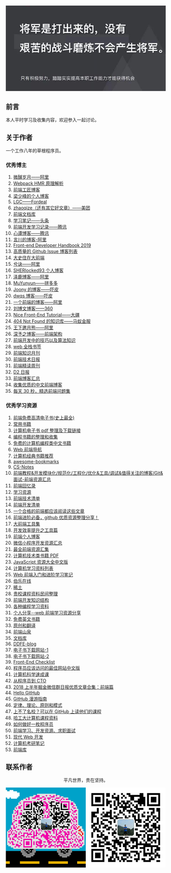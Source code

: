 ![image](./img/timg.jpg)
<br>

## 前言

本人平时学习及收集内容，欢迎参入一起讨论。

## 关于作者

一个工作八年的草根程序员。

### 优秀博主

1. [微醺岁月——阿里](https://github.com/jawil/blog)
2. [Webpack HMR 原理解析](https://zhuanlan.zhihu.com/p/30669007)
3. [前端工匠博客](https://github.com/ljianshu/Blog)
4. [梁少峰的个人博客](https://github.com/youngwind/blog)
5. [LGC——Fordeal](https://github.com/amandakelake/blog)
6. [zhaoqize（还有其它好文章）——美团](https://github.com/zhaoqize/blog)
7. [前端文档库](https://github.com/wuxiaobin1995/Frontend-Doc)
8. [学习笔记——头条](https://github.com/yanlele/node-index)
9. [前端开发学习记录——腾讯](https://github.com/cody1991/learn)
10. [心谭博客——腾讯](https://xin-tan.com/)
11. [言川的博客-阿里](https://github.com/lihongxun945/myblog)
12. [Front-end Developer Handbook 2019](https://frontendmasters.com/books/front-end-handbook/2019/)
13. [高质量的 Github Issue 博客列表](https://github.com/paddingme/github-issue-blog-list)
14. [大史住在大前端](https://github.com/dashnowords/blogs)
15. [兮诀——阿里](https://github.com/Aaaaaaaty/blog)
16. [SHERlocked93 个人博客](https://github.com/SHERlocked93/blog)
17. [泽鹿博客——阿里](https://github.com/panyifei/Front-end-learning)
18. [MuYunyun——拼多多](https://github.com/MuYunyun/blog)
19. [Joony 的博客——吓皮](https://github.com/forthealllight/blog)
20. [dwqs 博客——吓皮](https://github.com/dwqs/blog)
21. [一个前端的博客——阿里](https://github.com/muwoo/blogs)
22. [刘博文博客——360](https://github.com/berwin/Blog)
23. [Nice Front-End Tutorial——大疆](https://github.com/nicejade/nice-front-end-tutorial)
24. [404 Not Found 的知识库——马蚁金服](https://github.com/404notf0und/Always-Learning)
25. [王下邀月熊——阿里](https://github.com/wx-chevalier)
26. [深予之博客——前端架构](https://github.com/senntyou/blogs)
27. [前端开发中的技巧以及算法知识](https://github.com/louzhedong/blog)
28. [web 全栈书签](https://github.com/OXOYO/F2E-Tutorial-Collect)
29. [前端知识月刊](https://github.com/jsfront/month)
30. [前端技术日报](https://github.com/kujian/frontendDaily)
31. [前端精读周刊](https://github.com/dt-fe/weekly)
32. [D2 日报](https://daily.fairyever.com/)
33. [前端博客汇总](https://github.com/foru17/front-end-collect)
34. [收集优质的中文前端博客](https://github.com/FrankFang/best-chinese-front-end-blogs)
35. [每天 30 秒，精选前端问题集](https://github.com/b3log/30-seconds-zh_CN)

### 优秀学习资源

1. [前端免费高清电子书(史上最全)](https://juejin.im/post/5c0098f66fb9a049dd80019e)
2. [常用书籍](https://github.com/mymmsc/books)
3. [计算机电子书 pdf 整理及下载链接](https://github.com/fuhmmin/it-ebooks-cn)
4. [编程书籍的整理和收集](https://github.com/KeKe-Li/book)
5. [免费的计算机编程类中文书籍](https://github.com/justjavac/free-programming-books-zh_CN)
6. [Web 前端导航](http://www.alloyteam.com/nav/)
7. [计算机经典书籍推荐](https://github.com/woai3c/recommended-books)
8. [awesome-bookmarks](https://github.com/PanJiaChen/awesome-bookmarks)
9. [CS-Notes](https://github.com/CyC2018/CS-Notes)
10. [前端教程&开发模块化/规范化/工程化/优化&工具/调试&值得关注的博客/Git&面试-前端资源汇总](https://github.com/xiaohuazheng/-/issues/1)
11. [前端回忆录](https://github.com/windiest/Front-end-tutorial)
12. [学习资源](https://github.com/webproblem/learning-article)
13. [前端技术清单](https://github.com/alienzhou/frontend-tech-list)
14. [前端开发清单](https://github.com/JohnsenZhou/Front-End-Checklist)
15. [一个合格的前端都应该阅读这些文章](https://juejin.im/post/5d387f696fb9a07eeb13ea60)
16. [前端进阶必备，github 优质资源整理分享！](https://juejin.im/post/5d3edad9f265da03a652f133)
17. [大前端工具集](https://github.com/nieweidong/fetool)
18. [开发效率提升之工具篇](https://github.com/Louiszhai/tool)
19. [前端个人博客](https://github.com/fouber/blog)
20. [微信小程序开发资源汇总](https://github.com/justjavac/awesome-wechat-weapp)
21. [最全前端资源汇集](https://segmentfault.com/a/1190000004978770)
22. [计算机技术类书籍 PDF](https://github.com/huihut/CS-Books)
23. [JavaScript 资源大全中文版](https://github.com/jobbole/awesome-javascript-cn)
24. [计算机学习资料列表](https://github.com/NGLSL/learning-material-list)
25. [Web 前端入门和进阶学习笔记](https://github.com/qianguyihao/Web)
26. [伯乐在线](https://github.com/jobbole/)
27. [稀土](https://github.com/xitu)
28. [贵校课程资料民间整理](https://github.com/lib-pku/libpku)
29. [前端开发知识结构](https://github.com/JacksonTian/fks)
30. [各种编程学习资料](https://github.com/FangWW/Document)
31. [个人分享--web 前端学习资源分享](https://juejin.im/post/5a0c1956f265da430a501f51)
32. [免费英文书籍](http://web.archive.org/web/20160428030320/https://github.com/vhf/free-programming-books)
33. [原创和翻译](https://github.com/ikcamp)
34. [前端山泉](https://github.com/STPace/fe-spring)
35. [文档库](https://github.com/LiangJunrong/document-library)
36. [DDFE-blog](https://github.com/DDFE/DDFE-blog)
37. [电子书下载网站-1](http://www.ireadweek.com)
38. [电子书下载网站-2](https://epubw.com/)
39. [Front-End Checklist](https://github.com/thedaviddias/Front-End-Checklist)
40. [程序员应该访问的最佳网站中文版](https://github.com/tuteng/Best-websites-a-programmer-should-visit-zh/blob/master/README.md)
41. [计算机科学速成课](https://github.com/1c7/crash-course-computer-science-chinese)
42. [从程序员到 CTO](https://github.com/0voice/from_coder_to_expert)
43. [2018 上半年掘金微信群日报优质文章合集：前端篇](https://juejin.im/post/5b3adfe2e51d4555b17e85df)
44. [Hello GitHub](https://github.com/521xueweihan/HelloGitHub)
45. [GitHub 漫游指南](https://github.com/phodal/github)
46. [定律、理论、原则和模式](https://github.com/nusr/hacker-laws-zh)
47. [上不了名校？可以在 GitHub 上读他们的课程](https://www.cnblogs.com/xueweihan/p/11075694.html)
48. [哈工大计算机课程资料](https://github.com/wxwmd/HIT-Computer-Courses)
49. [如何做好一枚程序员](https://github.com/ahangchen/How-to-Be-A-Programmer-CN)
50. [前端学习、开发资源、求职面试](https://github.com/helloqingfeng/Awsome-Front-End-learning-resource)
51. [现代 Web 开发](https://github.com/wx-chevalier/Web-Series)
52. [计算机考研笔记](https://github.com/overnote)
53. [前端库](https://github.com/sorrycc/awesome-f2e-libs)

## 联系作者

<div align="center">
    <p>
        平凡世界，贵在坚持。
    </p>
    <img src="./img/contact.png" />
</div>
